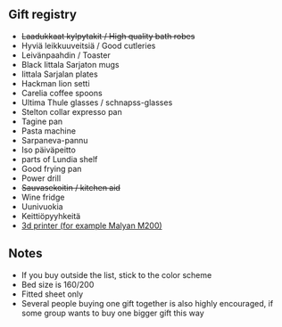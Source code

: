 ## Gift registry

- ~~Laadukkaat kylpytakit / High quality bath robes~~
- Hyviä leikkuuveitsiä / Good cutleries
- Leivänpaahdin / Toaster
- Black Iittala Sarjaton mugs
- Iittala Sarjalan plates
- Hackman lion setti
- Carelia coffee spoons
- Ultima Thule glasses / schnapss-glasses
- Stelton collar expresso pan
- Tagine pan
- Pasta machine
- Sarpaneva-pannu
- Iso päiväpeitto
- parts of Lundia shelf
- Good frying pan
- Power drill
- ~~Sauvasekoitin / kitchen aid~~
- Wine fridge
- Uunivuokia
- Keittiöpyyhkeitä
- [3d printer (for example Malyan M200)](https://hobbyking.com/en_us/malyan-metal-3d-printer-m200.html?___store=en_us)

## Notes

- If you buy outside the list, stick to the color scheme
- Bed size is 160/200
- Fitted sheet only
- Several people buying one gift together is also highly encouraged, if some group wants to buy one bigger gift this way
